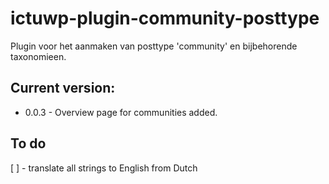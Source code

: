 # ictuwp-plugin-community-posttype
Plugin voor het aanmaken van posttype 'community' en bijbehorende taxonomieen.



## Current version:
* 0.0.3 - Overview page for communities added.

## To do
[ ] - translate all strings to English from Dutch
